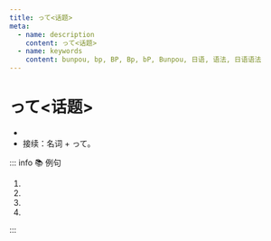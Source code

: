 ```yaml
---
title: って<话题>
meta:
  - name: description
    content: って<话题>
  - name: keywords
    content: bunpou, bp, BP, Bp, bP, Bunpou, 日语, 语法, 日语语法
---
```


# って<话题>

* <grammer-content sentence="意义：用于**提出话题**， 多用于口语；" />
* 接续：名词 + って。

::: info :books: 例句

1. <grammer-content id='1-8-4-0' sentence="“点击”**って**[何/なん]ですか。" trans="“点击”是啥？" />
2. <grammer-content id='1-8-4-1' sentence="[鈴木/すずき]さん**って**どんな[人/ひと]ですか。" trans="铃木是怎样的人呢？" />
3. <grammer-content id='1-8-4-2' sentence="ファイル**って**“文件”ですか。" trans="文件是指“文件”么？" />
4. <grammer-content id='1-8-4-3' sentence="[北京/ぺきん]ダック**って**おいしいですね。" trans="北京烤鸭可真好吃啊。" />

:::

